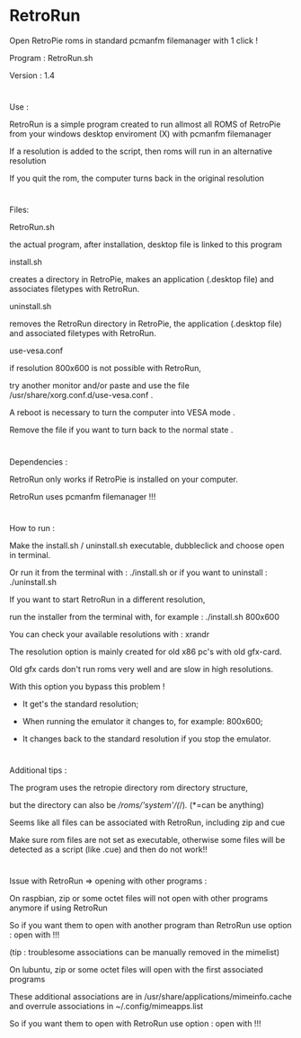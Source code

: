 # RetroRun

Open RetroPie roms in standard pcmanfm filemanager with 1 click !

Program : RetroRun.sh

Version : 1.4

#

Use : 

RetroRun is a simple program created to run allmost all ROMS of RetroPie from your windows desktop enviroment (X) with pcmanfm filemanager

If a resolution is added to the script, then roms will run in an alternative resolution

If you quit the rom, the computer turns back in the original resolution

#

Files:

RetroRun.sh

the actual program, after installation, desktop file is linked to this program

install.sh

creates a directory in RetroPie, makes an application (.desktop file) and associates filetypes with RetroRun.

uninstall.sh

removes the RetroRun directory in RetroPie,  the application (.desktop file) and associated filetypes with RetroRun.

use-vesa.conf

if resolution 800x600 is not possible with RetroRun,

try another monitor and/or paste and use the file /usr/share/xorg.conf.d/use-vesa.conf .

A reboot is necessary to turn the computer into VESA mode .

Remove the file if you want to turn back to the normal state .

#

Dependencies : 

RetroRun only works if RetroPie is installed on your computer.

RetroRun uses pcmanfm filemanager !!!

#

How to run :

Make the install.sh / uninstall.sh executable, dubbleclick and choose open in terminal.

Or run it from the terminal with : ./install.sh  or if you want to uninstall : ./uninstall.sh

If you want to start RetroRun in a different resolution,

run the installer from the terminal with, for example : ./install.sh 800x600

You can check your available resolutions with : xrandr

The resolution option is mainly created for old x86 pc's with old gfx-card.

Old gfx cards don't run roms very well and are slow in high resolutions. 

With this option you bypass this problem !

- It get's the standard resolution;

- When running the emulator it changes to, for example: 800x600;

- It changes back to the standard resolution if you stop the emulator.

#

Additional tips :

The program uses the retropie directory rom directory structure, 

but the directory can also be */roms/'system'/(*/)*.* (*=can be anything)

Seems like all files can be associated with RetroRun, including zip and cue

Make sure rom files are not set as executable, otherwise some files will be detected as a script (like .cue) and then do not work!!

#

Issue with RetroRun => opening with other programs :

On raspbian,  zip or some octet files will not open with other programs anymore if using RetroRun

So if you want them to open with another program than RetroRun use option : open with !!!

(tip : troublesome associations can be manually removed in the mimelist)

On lubuntu,  zip or some octet files will open with the first associated programs

These additional associations are in /usr/share/applications/mimeinfo.cache and overrule associations in ~/.config/mimeapps.list

So if you want them to open with RetroRun use option : open with !!!
